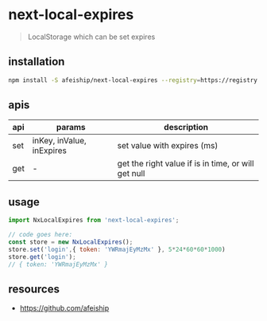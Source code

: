 # next-local-expires
> LocalStorage which can be set expires

## installation
```bash
npm install -S afeiship/next-local-expires --registry=https://registry.npm.taobao.org
```

## apis
| api | params                    | description                                         |
| --- | ------------------------- | --------------------------------------------------- |
| set | inKey, inValue, inExpires | set value with expires (ms)                         |
| get | -                         | get the right value if is in time, or will get null |

## usage
```js
import NxLocalExpires from 'next-local-expires';

// code goes here:
const store = new NxLocalExpires();
store.set('login',{ token: 'YWRmajEyMzMx' }, 5*24*60*60*1000)
store.get('login');
// { token: 'YWRmajEyMzMx' }
```

## resources
- https://github.com/afeiship
